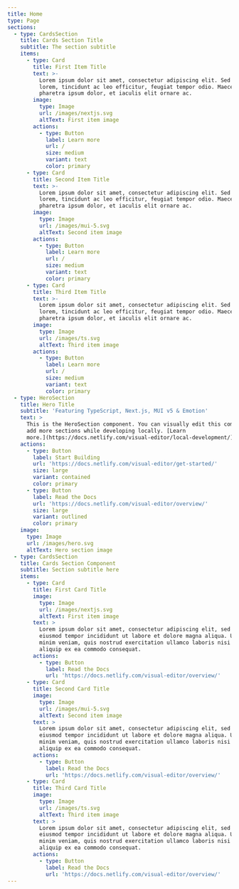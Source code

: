```yaml
---
title: Home
type: Page
sections:
  - type: CardsSection
    title: Cards Section Title
    subtitle: The section subtitle
    items:
      - type: Card
        title: First Item Title
        text: >-
          Lorem ipsum dolor sit amet, consectetur adipiscing elit. Sed ante
          lorem, tincidunt ac leo efficitur, feugiat tempor odio. Maecenas
          pharetra ipsum dolor, et iaculis elit ornare ac.
        image:
          type: Image
          url: /images/nextjs.svg
          altText: First item image
        actions:
          - type: Button
            label: Learn more
            url: /
            size: medium
            variant: text
            color: primary
      - type: Card
        title: Second Item Title
        text: >-
          Lorem ipsum dolor sit amet, consectetur adipiscing elit. Sed ante
          lorem, tincidunt ac leo efficitur, feugiat tempor odio. Maecenas
          pharetra ipsum dolor, et iaculis elit ornare ac.
        image:
          type: Image
          url: /images/mui-5.svg
          altText: Second item image
        actions:
          - type: Button
            label: Learn more
            url: /
            size: medium
            variant: text
            color: primary
      - type: Card
        title: Third Item Title
        text: >-
          Lorem ipsum dolor sit amet, consectetur adipiscing elit. Sed ante
          lorem, tincidunt ac leo efficitur, feugiat tempor odio. Maecenas
          pharetra ipsum dolor, et iaculis elit ornare ac.
        image:
          type: Image
          url: /images/ts.svg
          altText: Third item image
        actions:
          - type: Button
            label: Learn more
            url: /
            size: medium
            variant: text
            color: primary
  - type: HeroSection
    title: Hero Title
    subtitle: 'Featuring TypeScript, Next.js, MUI v5 & Emotion'
    text: >
      This is the HeroSection component. You can visually edit this component &
      add more sections while developing locally. [Learn
      more.](https://docs.netlify.com/visual-editor/local-development/)
    actions:
      - type: Button
        label: Start Building
        url: 'https://docs.netlify.com/visual-editor/get-started/'
        size: large
        variant: contained
        color: primary
      - type: Button
        label: Read the Docs
        url: 'https://docs.netlify.com/visual-editor/overview/'
        size: large
        variant: outlined
        color: primary
    image:
      type: Image
      url: /images/hero.svg
      altText: Hero section image
  - type: CardsSection
    title: Cards Section Component
    subtitle: Section subtitle here
    items:
      - type: Card
        title: First Card Title
        image:
          type: Image
          url: /images/nextjs.svg
          altText: First item image
        text: >
          Lorem ipsum dolor sit amet, consectetur adipiscing elit, sed do
          eiusmod tempor incididunt ut labore et dolore magna aliqua. Ut enim ad
          minim veniam, quis nostrud exercitation ullamco laboris nisi ut
          aliquip ex ea commodo consequat.
        actions:
          - type: Button
            label: Read the Docs
            url: 'https://docs.netlify.com/visual-editor/overview/'
      - type: Card
        title: Second Card Title
        image:
          type: Image
          url: /images/mui-5.svg
          altText: Second item image
        text: >
          Lorem ipsum dolor sit amet, consectetur adipiscing elit, sed do
          eiusmod tempor incididunt ut labore et dolore magna aliqua. Ut enim ad
          minim veniam, quis nostrud exercitation ullamco laboris nisi ut
          aliquip ex ea commodo consequat.
        actions:
          - type: Button
            label: Read the Docs
            url: 'https://docs.netlify.com/visual-editor/overview/'
      - type: Card
        title: Third Card Title
        image:
          type: Image
          url: /images/ts.svg
          altText: Third item image
        text: >
          Lorem ipsum dolor sit amet, consectetur adipiscing elit, sed do
          eiusmod tempor incididunt ut labore et dolore magna aliqua. Ut enim ad
          minim veniam, quis nostrud exercitation ullamco laboris nisi ut
          aliquip ex ea commodo consequat.
        actions:
          - type: Button
            label: Read the Docs
            url: 'https://docs.netlify.com/visual-editor/overview/'
---
```


